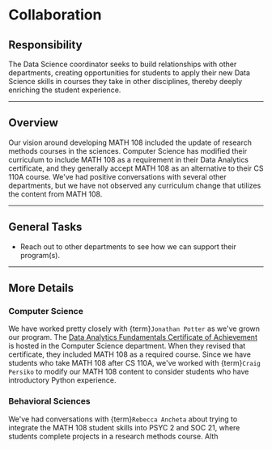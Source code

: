 # Collaboration

## Responsibility
The Data Science coordinator seeks to build relationships with other departments, creating opportunities for students to apply their new Data Science skills in courses they take in other disciplines, thereby deeply enriching the student experience.

---

## Overview
Our vision around developing MATH 108 included the update of research methods courses in the sciences. Computer Science has modified their curriculum to include MATH 108 as a requirement in their Data Analytics certificate, and they generally accept MATH 108 as an alternative to their CS 110A course. We've had positive conversations with several other departments, but we have not observed any curriculum change that utilizes the content from MATH 108.

---

## General Tasks
- Reach out to other departments to see how we can support their program(s).

---

## More Details

### Computer Science
We have worked pretty closely with {term}`Jonathan Potter` as we've grown our program. The [Data Analytics Fundamentals Certificate of Achievement](https://www.ccsf.edu/degrees-certificates/data-analytics) is hosted in the Computer Science department. When they revised that certificate, they included MATH 108 as a required course. Since we have students who take MATH 108 after CS 110A, we've worked with {term}`Craig Persiko` to modify our MATH 108 content to consider students who have introductory Python experience.

### Behavioral Sciences
We've had conversations with {term}`Rebecca Ancheta` about trying to integrate the MATH 108 student skills into PSYC 2 and SOC 21, where students complete projects in a research methods course. Alth